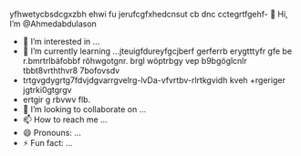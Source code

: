 yfhwetycbsdcgxzbh ehwi fu jerufcgfxhedcnsut cb dnc cctegrtfgehf- 👋 Hi, I’m @Ahmedabdulason
- 👀 I’m interested in ...
- 🌱 I’m currently learning ...jteuigfdureyfgcjberf gerferrb erygtttyfr gfe be r.bmrtrlbäfobbf röhwgotgnr. brgl wöptrbgy vep b9bgöglcnlr tbbt8vrththvr8 7bofovsdv
- trtgvgdygrtg7fdvjdgvarrgvelrg-lvDa-vfvrtbv-rlrtkgvidh kveh +rgeriger jgtrki0gtgrgv
- ertgir g rbvwv flb.
- 💞️ I’m looking to collaborate on ...
- 📫 How to reach me ...
- 😄 Pronouns: ...
- ⚡ Fun fact: ...

<!---
Ahmedabdulason/Ahmedabdulason is a ✨ special ✨ repository because its `README.md` (this file) appears on your GitHub profile.
You can click the Preview link to take a look at your changes.
--->
